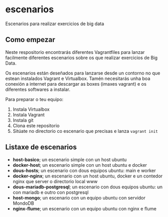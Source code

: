 # escenarios
Escenarios para realizar exercicios de big data

## Como empezar
Neste respositorio encontrarás diferentes Vagrantfiles para lanzar facilmente diferentes escenarios sobre os que realizar exercicios de Big Data.

Os escenarios están deseñados para lanzarse desde un contorno no que estean instalados Vagrant e Virtualbox. Tamén necesitarás unha boa conexión a internet para descargar as boxes (imaxes vagrant) e os diferentes softwares a instalar.

Para preparar o teu equipo:
1. Instala Virtualbox
2. Instala Vagrant
3. Instala git
4. Clona este repositorio
5. Sitúate no directorio co escenario que precisas e lanza `vagrant init`

## Listaxe de escenarios
* **host-basico**; un escenario simple con un host ubuntu
* **docker-host**; un escenario simple con un host ubuntu e docker
* **dous-hosts**; un escenario con dous equipos ubuntu: main e worker
* **docker-nginx**; un escenario con un host ubuntu, docker e un contedor nginx que server o directorio local www
* **dous-mariadb-postgresql**; un escenario con dous equipos ubuntu: un con mariadb e outro con postgresql
* **host-mongo**; un escenario con un equipo ubuntu con servidor MondoDB
* **nginx-flume**; un escenario con un equipo ubuntu con nginx e flume
